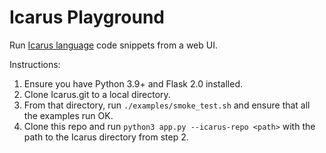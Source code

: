 # Icarus Playground

Run [Icarus language](https://github.com/asoffer/Icarus) code snippets
from a web UI.

Instructions:

 1. Ensure you have Python 3.9+ and Flask 2.0 installed.
 2. Clone Icarus.git to a local directory.
 3. From that directory, run `./examples/smoke_test.sh` and ensure that
    all the examples run OK.
 4. Clone this repo and run `python3 app.py --icarus-repo <path>` with the
    path to the Icarus directory from step 2.

